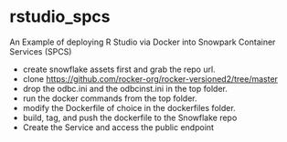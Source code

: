 # rstudio_spcs
An Example of deploying R Studio via Docker into Snowpark Container Services (SPCS)

* create snowflake assets first and grab the repo url.
* clone https://github.com/rocker-org/rocker-versioned2/tree/master
* drop the odbc.ini and the odbcinst.ini in the top folder.
* run the docker commands from the top folder.
* modify the Dockerfile of choice in the dockerfiles folder.
* build, tag, and push the dockerfile to the Snowflake repo
* Create the Service and access the public endpoint
